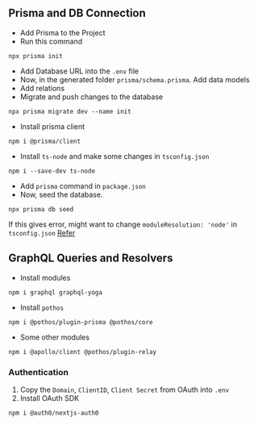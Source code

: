 ## Prisma and DB Connection
- Add Prisma to the Project
- Run this command 
```
npx prisma init
```
- Add Database URL into the `.env` file
- Now, in the generated folder `prisma/schema.prisma`. Add data models 
- Add relations
- Migrate and push changes to the database
```
npx prisma migrate dev --name init
```
- Install prisma client
```
npm i @prisma/client
```
- Install `ts-node` and make some changes in `tsconfig.json`
```
npm i --save-dev ts-node
```
- Add `prisma` command in `package.json`
- Now, seed the database. 
```
npx prisma db seed
```
If this gives error, might want to change `moduleResolution: 'node'` in `tsconfig.json` [Refer](https://github.com/cypress-io/cypress/issues/26308)

## GraphQL Queries and Resolvers
- Install modules
```
npm i graphql graphql-yoga
```
- Install `pothos`
```
npm i @pothos/plugin-prisma @pothos/core
```
- Some other modules
```
npm i @apollo/client @pothos/plugin-relay 
```

### Authentication
1. Copy the `Domain`, `ClientID`, `Client Secret` from OAuth into `.env`
2. Install OAuth SDK
```
npm i @auth0/nextjs-auth0
```